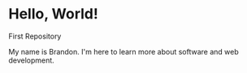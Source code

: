 # Hello, World!

First Repository

My name is Brandon. I'm here to learn more about software and web development.

